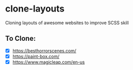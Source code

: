 # clone-layouts

Cloning layouts of awesome websites to improve SCSS skill

## To Clone:

- [x] https://besthorrorscenes.com/
- [x] https://paint-box.com/
- [x] https://www.magicleap.com/en-us
